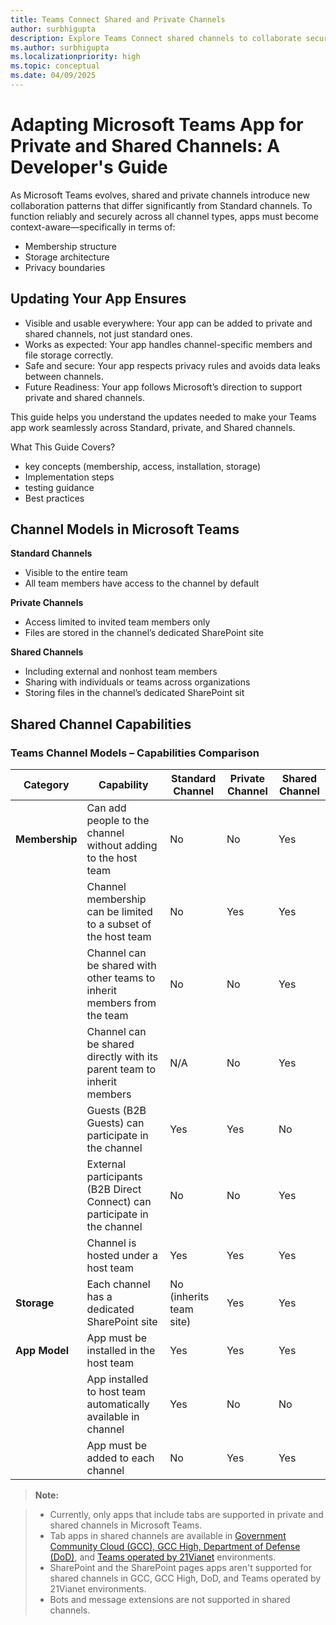 ```yaml
---
title: Teams Connect Shared and Private Channels
author: surbhigupta
description: Explore Teams Connect shared channels to collaborate securely with both internal and external users in one shared space.
ms.author: surbhigupta
ms.localizationpriority: high
ms.topic: conceptual
ms.date: 04/09/2025
---
```

# Adapting Microsoft Teams App for Private and Shared Channels: A Developer's Guide

As Microsoft Teams evolves, shared and private channels introduce new collaboration patterns that differ significantly from Standard channels. To function reliably and securely across all channel types, apps must become context-aware—specifically in terms of:

- Membership structure
- Storage architecture
- Privacy boundaries

## Updating Your App Ensures

- Visible and usable everywhere: Your app can be added to private and shared channels, not just standard ones.
- Works as expected: Your app handles channel-specific members and file storage correctly.
- Safe and secure: Your app respects privacy rules and avoids data leaks between channels.
- Future Readiness: Your app follows Microsoft’s direction to support private and shared channels.

This guide helps you understand the updates needed to make your Teams app work seamlessly across Standard, private, and Shared channels.

What This Guide Covers?

- key concepts (membership, access, installation, storage)
- Implementation steps
- testing guidance
- Best practices

## Channel Models in Microsoft Teams

**Standard Channels**

- Visible to the entire team
- All team members have access to the channel by default

**Private Channels**

- Access limited to invited team members only
- Files are stored in the channel’s dedicated SharePoint site

**Shared Channels**

- Including external and nonhost team members
- Sharing with individuals or teams across organizations
- Storing files in the channel’s dedicated SharePoint sit

## Shared Channel Capabilities

### Teams Channel Models – Capabilities Comparison

| **Category** | **Capability**                                                                 | **Standard Channel** | **Private Channel** | **Shared Channel** |
|--------------|----------------------------------------------------------------------------------|----------------------|---------------------|---------------------|
| **Membership** | Can add people to the channel without adding to the host team                 | No                   | No                  | Yes                 |
|              | Channel membership can be limited to a subset of the host team                 | No                   | Yes                 | Yes                 |
|              | Channel can be shared with other teams to inherit members from the team        | No                   | No                  | Yes                 |
|              | Channel can be shared directly with its parent team to inherit members         | N/A                  | No                  | Yes                 |
|              | Guests (B2B Guests) can participate in the channel                             | Yes                  | Yes                 | No                  |
|              | External participants (B2B Direct Connect) can participate in the channel      | No                   | No                  | Yes                 |
|              | Channel is hosted under a host team                                            | Yes                  | Yes                 | Yes                 |
| **Storage**   | Each channel has a dedicated SharePoint site                                  | No (inherits team site) | Yes              | Yes                 |
| **App Model** | App must be installed in the host team                                        | Yes                  | Yes                 | Yes                 |
|              | App installed to host team automatically available in channel                 | Yes                  | No                  | No                  |
|              | App must be added to each channel                                              | No                   | Yes                 | Yes                 |

> **Note:**  

> - Currently, only apps that include tabs are supported in private and shared channels in Microsoft Teams.  
> - Tab apps in shared channels are available in [Government Community Cloud (GCC), GCC High, Department of Defense (DoD)](../cloud-overview.md#teams-app-capabilities), and [Teams operated by 21Vianet](../sovereign-cloud.md) environments.  
> - SharePoint and the SharePoint pages apps aren't supported for shared channels in GCC, GCC High, DoD, and Teams operated by 21Vianet environments.  
> - Bots and message extensions are not supported in shared channels.
